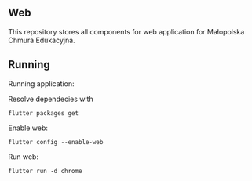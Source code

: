 ## Web
This repository stores all components for web application for Małopolska Chmura Edukacyjna.


## Running
Running application:

Resolve dependecies with
```
flutter packages get
```
Enable web:
```
flutter config --enable-web
```
Run web:
```
flutter run -d chrome
```